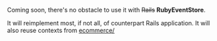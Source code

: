 Coming soon, there's no obstacle to use it with ~~Rails~~ **RubyEventStore**.

It will reimplement most, if not all, of counterpart Rails application. It will also reuse contexts from [ecommerce/](../ecommerce/)


